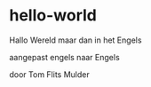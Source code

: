 # hello-world
Hallo Wereld maar dan in het Engels

aangepast engels naar Engels

door Tom Flits Mulder
